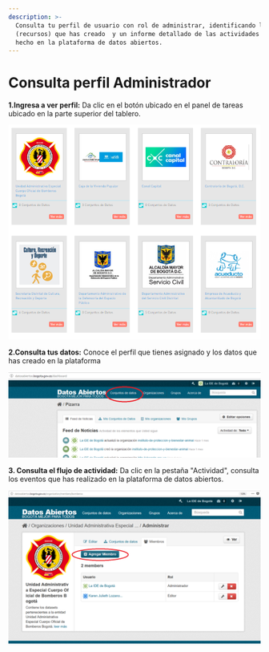 ```yaml
---
description: >-
  Consulta tu perfil de usuario con rol de administrar, identificando los datos
  (recursos) que has creado  y un informe detallado de las actividades que has
  hecho en la plataforma de datos abiertos.
---
```


# Consulta perfil Administrador

**1.Ingresa a ver perfil:** Da clic en el botón ubicado en el panel de tareas ubicado en la parte superior del tablero.

![](../.gitbook/assets/image%20%28195%29.png)

**2.Consulta tus datos:** Conoce el perfil que tienes asignado y los datos que has creado en la plataforma

![](../.gitbook/assets/image%20%28215%29.png)

**3. Consulta el flujo de actividad:** Da clic en la pestaña "Actividad", consulta los eventos que has realizado en la plataforma de datos abiertos.

![](../.gitbook/assets/image%20%28172%29.png)

